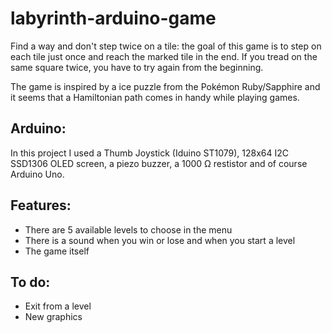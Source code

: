 # labyrinth-arduino-game
 Find a way and don't step twice on a tile: the goal of this game is to step on each tile just once and reach the marked tile in the end. If you tread on the same square twice, you have to try again from the beginning.

The game is inspired by a ice puzzle from the Pokémon Ruby/Sapphire and it seems that a Hamiltonian path comes in handy while playing games. 

## Arduino:

In this project I used a Thumb Joystick (Iduino ST1079), 128x64 I2C SSD1306 OLED screen, a piezo buzzer, a 1000 Ω restistor and of course Arduino Uno.

## Features:

* There are 5 available levels to choose in the menu
* There is a sound when you win or lose and when you start a level
* The game itself

## To do:

* Exit from a level
* New graphics
